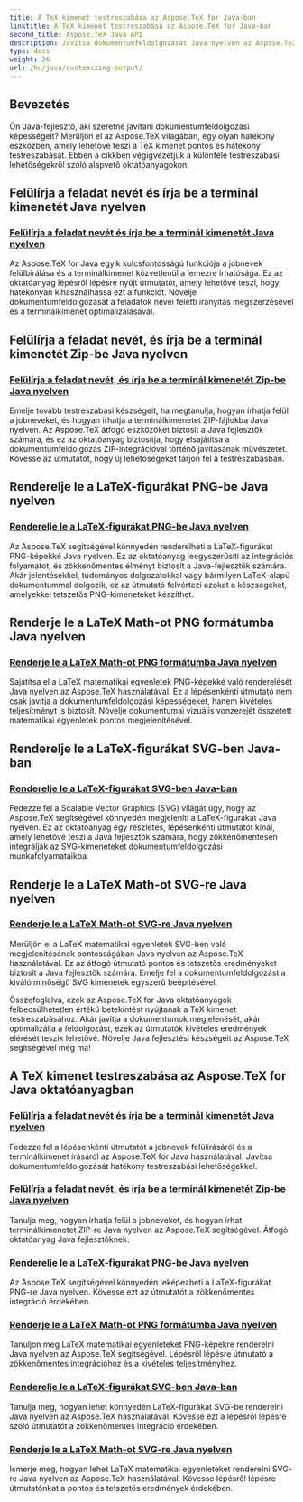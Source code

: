 ```yaml
---
title: A TeX kimenet testreszabása az Aspose.TeX for Java-ban
linktitle: A TeX kimenet testreszabása az Aspose.TeX for Java-ban
second_title: Aspose.TeX Java API
description: Javítsa dokumentumfeldolgozását Java nyelven az Aspose.TeX segítségével. Tekintse meg az útmutatókat a feladatnevek felülbírálásáról, a terminálkimenet írásáról, valamint a LaTeX-figurák és matematikai PNG/SVG formátumú zökkenőmentes megjelenítéséről.
type: docs
weight: 26
url: /hu/java/customizing-output/
---
```

## Bevezetés

Ön Java-fejlesztő, aki szeretné javítani dokumentumfeldolgozási képességeit? Merüljön el az Aspose.TeX világában, egy olyan hatékony eszközben, amely lehetővé teszi a TeX kimenet pontos és hatékony testreszabását. Ebben a cikkben végigvezetjük a különféle testreszabási lehetőségekről szóló alapvető oktatóanyagokon.

## Felülírja a feladat nevét és írja be a terminál kimenetét Java nyelven

### [Felülírja a feladat nevét és írja be a terminál kimenetét Java nyelven](./override-job-name-disk/)

Az Aspose.TeX for Java egyik kulcsfontosságú funkciója a jobnevek felülbírálása és a terminálkimenet közvetlenül a lemezre írhatósága. Ez az oktatóanyag lépésről lépésre nyújt útmutatót, amely lehetővé teszi, hogy hatékonyan kihasználhassa ezt a funkciót. Növelje dokumentumfeldolgozását a feladatok nevei feletti irányítás megszerzésével és a terminálkimenet optimalizálásával.

## Felülírja a feladat nevét, és írja be a terminál kimenetét Zip-be Java nyelven

### [Felülírja a feladat nevét, és írja be a terminál kimenetét Zip-be Java nyelven](./override-job-name-zip/)

Emelje tovább testreszabási készségeit, ha megtanulja, hogyan írhatja felül a jobneveket, és hogyan írhatja a terminálkimenetet ZIP-fájlokba Java nyelven. Az Aspose.TeX átfogó eszközöket biztosít a Java fejlesztők számára, és ez az oktatóanyag biztosítja, hogy elsajátítsa a dokumentumfeldolgozás ZIP-integrációval történő javításának művészetét. Kövesse az útmutatót, hogy új lehetőségeket tárjon fel a testreszabásban.

## Renderelje le a LaTeX-figurákat PNG-be Java nyelven

### [Renderelje le a LaTeX-figurákat PNG-be Java nyelven](./render-lafigures-png/)

Az Aspose.TeX segítségével könnyedén renderelheti a LaTeX-figurákat PNG-képekké Java nyelven. Ez az oktatóanyag leegyszerűsíti az integrációs folyamatot, és zökkenőmentes élményt biztosít a Java-fejlesztők számára. Akár jelentésekkel, tudományos dolgozatokkal vagy bármilyen LaTeX-alapú dokumentummal dolgozik, ez az útmutató felvértezi azokat a készségeket, amelyekkel tetszetős PNG-kimeneteket készíthet.

## Renderje le a LaTeX Math-ot PNG formátumba Java nyelven

### [Renderje le a LaTeX Math-ot PNG formátumba Java nyelven](./render-lamath-png/)

Sajátítsa el a LaTeX matematikai egyenletek PNG-képekké való renderelését Java nyelven az Aspose.TeX használatával. Ez a lépésenkénti útmutató nem csak javítja a dokumentumfeldolgozási képességeket, hanem kivételes teljesítményt is biztosít. Növelje dokumentumai vizuális vonzerejét összetett matematikai egyenletek pontos megjelenítésével.

## Renderelje le a LaTeX-figurákat SVG-ben Java-ban

### [Renderelje le a LaTeX-figurákat SVG-ben Java-ban](./render-lafigures-svg/)

Fedezze fel a Scalable Vector Graphics (SVG) világát úgy, hogy az Aspose.TeX segítségével könnyedén megjeleníti a LaTeX-figurákat Java nyelven. Ez az oktatóanyag egy részletes, lépésenkénti útmutatót kínál, amely lehetővé teszi a Java fejlesztők számára, hogy zökkenőmentesen integrálják az SVG-kimeneteket dokumentumfeldolgozási munkafolyamataikba.

## Renderje le a LaTeX Math-ot SVG-re Java nyelven

### [Renderje le a LaTeX Math-ot SVG-re Java nyelven](./render-lamath-svg/)

Merüljön el a LaTeX matematikai egyenletek SVG-ben való megjelenítésének pontosságában Java nyelven az Aspose.TeX használatával. Ez az átfogó útmutató pontos és tetszetős eredményeket biztosít a Java fejlesztők számára. Emelje fel a dokumentumfeldolgozást a kiváló minőségű SVG kimenetek egyszerű beépítésével.

Összefoglalva, ezek az Aspose.TeX for Java oktatóanyagok felbecsülhetetlen értékű betekintést nyújtanak a TeX kimenet testreszabásához. Akár javítja a dokumentumok megjelenését, akár optimalizálja a feldolgozást, ezek az útmutatók kivételes eredmények elérését teszik lehetővé. Növelje Java fejlesztési készségeit az Aspose.TeX segítségével még ma!
## A TeX kimenet testreszabása az Aspose.TeX for Java oktatóanyagban
### [Felülírja a feladat nevét és írja be a terminál kimenetét Java nyelven](./override-job-name-disk/)
Fedezze fel a lépésenkénti útmutatót a jobnevek felülírásáról és a terminálkimenet írásáról az Aspose.TeX for Java használatával. Javítsa dokumentumfeldolgozását hatékony testreszabási lehetőségekkel.
### [Felülírja a feladat nevét, és írja be a terminál kimenetét Zip-be Java nyelven](./override-job-name-zip/)
Tanulja meg, hogyan írhatja felül a jobneveket, és hogyan írhat terminálkimenetet ZIP-re Java nyelven az Aspose.TeX segítségével. Átfogó oktatóanyag Java fejlesztőknek.
### [Renderelje le a LaTeX-figurákat PNG-be Java nyelven](./render-lafigures-png/)
Az Aspose.TeX segítségével könnyedén leképezheti a LaTeX-figurákat PNG-re Java nyelven. Kövesse ezt az útmutatót a zökkenőmentes integráció érdekében.
### [Renderje le a LaTeX Math-ot PNG formátumba Java nyelven](./render-lamath-png/)
Tanuljon meg LaTeX matematikai egyenleteket PNG-képekre renderelni Java nyelven az Aspose.TeX segítségével. Lépésről lépésre útmutató a zökkenőmentes integrációhoz és a kivételes teljesítményhez.
### [Renderelje le a LaTeX-figurákat SVG-ben Java-ban](./render-lafigures-svg/)
Tanulja meg, hogyan lehet könnyedén LaTeX-figurákat SVG-be renderelni Java nyelven az Aspose.TeX használatával. Kövesse ezt a lépésről lépésre szóló útmutatót a zökkenőmentes integráció érdekében.
### [Renderje le a LaTeX Math-ot SVG-re Java nyelven](./render-lamath-svg/)
Ismerje meg, hogyan lehet LaTeX matematikai egyenleteket renderelni SVG-re Java nyelven az Aspose.TeX használatával. Kövesse lépésről lépésre útmutatónkat a pontos és tetszetős eredmények érdekében.